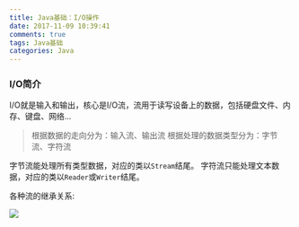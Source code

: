 ```yaml
---
title: Java基础：I/O操作
date: 2017-11-09 10:39:41
comments: true
tags: Java基础
categories: Java
---
```

### I/O简介
I/O就是输入和输出，核心是I/O流，流用于读写设备上的数据，包括硬盘文件、内存、键盘、网络...

> 根据数据的走向分为：输入流、输出流
> 根据处理的数据类型分为：字节流、字符流

字节流能处理所有类型数据，对应的类以`Stream`结尾。
字符流只能处理文本数据，对应的类以`Reader`或`Writer`结尾。

<!--more-->

各种流的继承关系:

![](https://ws1.sinaimg.cn/large/006tKfTcgy1flbn1ooov2j30k40laq56.jpg)